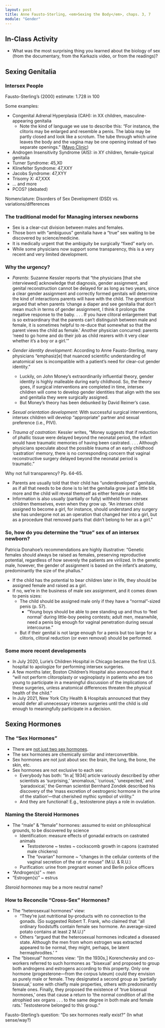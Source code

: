 ```yaml
---
layout: post
title: Anne Fausto-Sterling, <em>Sexing the Body</em>, chaps. 3, 7
module: "Gender"
---
```


## In-Class Activity

- What was the most surprising thing you learned about the biology of sex (from the documentary, from the Karkazis video, or from the readings)?

## Sexing Genitalia

### Intersex People

Fausto-Sterling’s (2000) estimate: 1.728 in 100

Some examples:

- Congenital Adrenal Hyperplasia (CAH): in XX children, masculine-appearing genitalia
  - Note the kind of language we use to describe this: “For instance, the clitoris may be enlarged and resemble a penis. The labia may be partly closed and look like a scrotum. The tube through which urine leaves the body and the vagina may be one opening instead of two separate openings.” ([Mayo Clinic](https://www.mayoclinic.org/diseases-conditions/congenital-adrenal-hyperplasia/symptoms-causes/syc-20355205))
- Androgen Insensitivity Syndrome (AIS): in XY children, female-typical genitalia
- Turner Syndrome: 45,X0
- Klinefelter Syndrome: 47,XXY
- Jacobs Syndrome: 47,XYY
- Trisomy X: 47,XXX
- … and more
- PCOS? (debated)

Nomenclature: Disorders of Sex Development (DSD) vs. variations/differences

### The traditional model for Managing intersex newborns

- Sex is a clear-cut division between males and females.
- Those born with “ambiguous” genitalia have a “true” sex waiting to be discovered by science/medicine.
- It is medically urgent that the ambiguity be surgically “ﬁxed” early on.
- While some physicians now support some transparency, this is a very recent and very limited development.

### Why the urgency?

- *Parents*: Suzanne Kessler reports that “the physicians [that she interviewed] acknowledge that diagnosis, gender assignment, and genital reconstruction cannot be delayed for as long as two years, since a clear gender assignment and correctly formed genitals will determine the kind of interactions parents will have with the child. The geneticist argued that when parents ‘change a diaper and see genitalia that don’t mean much in terms of gender assignment, I think it prolongs the negative response to the baby. . . . If you have clitoral enlargement that is so extraordinary that the parents can’t distinguish between male and female, it is sometimes helpful to re-duce that somewhat so that the parent views the child as female.’ Another physician concurred: parents ‘need to go home and do their job as child rearers with it very clear whether it’s a boy or a girl.’”
- *Gender identity development*: According to Anne Fausto-Sterling, many physicians “emphasiz[e] that nuanced scientiﬁc understanding of anatomical sex is incompatible with a patient’s need for clear-cut gender identity.”
  - Luckily, on John Money’s extraordinarily influential theory, gender identity is highly malleable during early childhood. So, the theory goes, if surgical interventions are completed in time, intersex children will come to develop gender identities that align with the sex and genitalia they were surgically assigned.
  - But Money’s theory has been debunked by David Reimer’s case.
- *Sexual orientation development*: With successful surgical interventions, intersex children will develop “appropriate” partner and sexual preference (i.e., PIVI).

- *Trauma of castration*: Kessler writes, “Money suggests that if reduction of phallic tissue were delayed beyond the neonatal period, the infant would have traumatic memories of having been castrated. . . . Although physicians speculate about the possible trauma of an early childhood ‘castration’ memory, there is no corresponding concern that vaginal reconstructive surgery delayed beyond the neonatal period is traumatic.”


Why not full transparency? Pp. 64–65.

- Parents are usually told that their child has “underdeveloped” genitalia, as if all that needs to be done is to let the genitalia grow just a little bit more and the child will reveal themself as either female or male.
- Information is also usually (partially or fully) withheld from intersex children themselves, even when they grow up. “An intersex child assigned to become a girl, for instance, should understand any surgery she has undergone not as an operation that changed her into a girl, but as a procedure that removed parts that didn’t belong to her as a girl.”

### So, how do you determine the “true” sex of an intersex newborn?

Patricia Donahoe’s recommendations are highly illustrative: “Genetic females should always be raised as females, preserving reproductive potential, regardless of how severely the patients are virilized. In the genetic male, however, the gender of assignment is based on the infant’s anatomy, predominantly the size of the phallus.”

- If the child has the potential to bear children later in life, they should be assigned female and raised as a girl.
- If no, we’re in the business of male sex assignment, and it comes down to penis sizes:
  - The child should be assigned male only if they have a “normal”-sized penis (p. 57).
    - “Young boys should be able to pee standing up and thus to ‘feel normal’ during little-boy peeing contests; adult men, meanwhile, need a penis big enough for vaginal penetration during sexual intercourse.” 
  - But if their genital is not large enough for a penis but too large for a clitoris, clitoral reduction (or even removal) should be performed.

### Some more recent developments

- In July 2020, Lurie’s Children Hospital in Chicago became the first U.S. hospital to apologize for performing intersex surgeries.
- A few months later, Boston Children’s Hospital also announced that it “will not perform clitoroplasty or vaginoplasty in patients who are too young to participate in a meaningful discussion of the implications of these surgeries, unless anatomical differences threaten the physical health of the child.”
- In July 2021, New York City Health & Hospitals announced that they would defer all unnecessary intersex surgeries until the child is old enough to meaningfully participate in a decision.

## Sexing Hormones

### The “Sex Hormones”

- There are [not just two sex hormones](https://www.nist.gov/image/steroid-hormone-pathway-mapping).
- The sex hormones are chemically similar and interconvertible.
- Sex hormones are not just about sex: the brain, the lung, the bone, the skin, etc.
- Sex hormones are not exclusive to each sex:
  - Everybody has both: “In a[ 1934] article variously described by other scientists as ‘surprising,’ ‘anomalous,’ ‘curious,’ ‘unexpected,’ and ‘paradoxical,’ the German scientist Bernhard Zondek described his discovery of the ‘mass excretion of oestrogenic hormone in the urine of the stallion‘—that cherished mythic symbol of virility.”
  - And they are functional! E.g., testosterone plays a role in ovulation.

### Naming the Steroid Hormones

- The “male” & “female” hormones: assumed to exist on philosophical grounds, to be discovered by science
  - Identification: measure effects of gonadal extracts on castrated animals
    - Testosterone ~ testes ~ cockscomb growth in capons (castrated male chickens)
    - The “ovarian” hormone ~ “changes in the cellular contents of the vaginal secretion of the rat or mouse” (M.U. & R.U.)
  - Purification: urine from pregnant women and Berlin police officers
- “Androgen(s)” ~ men
- “Estrogen(s)” ~ estrus

*Steroid hormones* may be a more neutral name?

### How to Reconcile “Cross-Sex” Hormones?

- The “heterosexual hormones” view:
  - “They’re just nutritional by-products with no connection to the gonads. (So suggested Robert T. Frank, who claimed that ‘‘all ordinary foodstuffs contain female sex hormone. An average-sized potato contains at least 2 M.U.)”
  - Others “argued that the heterosexual hormones indicated a diseased state. Although the men from whom estrogen was extracted appeared to be normal, they might, perhaps, be latent hermaphrodites.’ ”
- The “bisexual” hormones view: “[In the 1930s,] Korenchevsky and co-workers referred to such hormones as ‘’bisexual’ and proposed to group both androgens and estrogens according to this property. Only one hormone (progesterone—from the corpus luteum) could they envision as purely male or female. They designated a second group as ‘partially bisexual,’ some with chiefly male properties, others with predominantly female ones. Finally, they proposed the existence of ‘true bisexual hormones,’ ones that cause a return to ‘the normal condition of all the atrophied sex organs . . . to the same degree in both male and female rats.’ Testosterone belonged to this group.”

Fausto-Sterling’s question: “Do sex hormones really exist?” (In what sense/way?)
